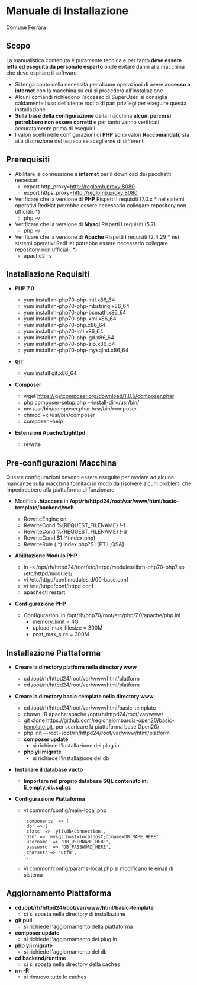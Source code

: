 # Manuale di Installazione

Comune Ferrara
## Scopo
La manualistica contenuta è puramente tecnica e per tanto **deve essere letta ed eseguita da personale esperto** onde evitare danni alla macchina che deve ospitare il software

- Si tenga conto della necessità per alcune operazioni di avere **accesso a internet** con la macchina su cui si procederà all’installazione
- Alcuni comandi richiedono l’accesso di SuperUser, si consiglia caldamente l’uso dell’utente root o di pari privilegi per eseguire questa installazione
- **Sulla base della configurazione** della macchina **alcuni percorsi potrebbero non essere corretti** e per tanto vanno verificati accuratamente prima di eseguirli
- I valori scelti nelle configurazioni di **PHP** sono valori **Raccomandati**, sta alla discrezione del tecnico se sceglierne di differenti

## Prerequisiti
- Abilitare la connessione a **internet** per il download dei pacchetti necessari
    - export http_proxy=http://reglomb.proxy:8080
    - export https_proxy=http://reglomb.proxy:8080
- Verificare che la versione di **PHP** Rispetti I requisiti (7.0.x * nei sistemi operativi RedHat potrebbe essere necessario collegare repository non ufficiali. *)
    - php -v
- Verificare che la versione di **Mysql** Rispetti I requisiti (5.7)
    - php -v
- Verificare che la versione di **Apache** Rispetti I requisiti (2.4.29 * nei sistemi operativi RedHat potrebbe essere necessario collegare repository non ufficiali. *)
    - apache2 –v

## Installazione Requisiti
- **PHP 7.0**
    - yum install rh-php70-php-intl.x86_64
    - yum install rh-php70-php-mbstring.x86_64
    - yum install rh-php70-php-bcmath.x86_64
    - yum install rh-php70-php-xml.x86_64
    - yum install rh-php70-php.x86_64
    - yum install rh-php70-intl.x86_64
    - yum install rh-php70-php-gd.x86_64
    - yum install rh-php70-php-zip.x86_64
    - yum install rh-php70-php-mysqlnd.x86_64

- **GIT**
    - yum install git.x86_64

- **Composer**
    - wget https://getcomposer.org/download/1.8.5/composer.phar
    - php composer-setup.php --install-dir=/usr/bin/
    - mv /usr/bin/composer.phar /usr/bin/composer
    - chmod +x /usr/bin/composer
    - composer –help

- **Estensioni Apache/Lighttpd**
    - rewrite

## Pre-configurazioni Macchina
Queste configurazioni devono essere eseguite per ovviare ad alcune mancanze sulla macchina fornitaci in modo da risolvere alcuni problemi che impedirebbero alla piattaforma di funzionare
- Modifica **.htaccess** in **/opt/rh/httpd24/root/var/www/html/basic-template/backend/web**
    - RewriteEngine on
    - RewriteCond %{REQUEST_FILENAME} !-f
    - RewriteCond %{REQUEST_FILENAME} !-d
    - RewriteCond $1 !^(index\.php)
    - RewriteRule (.*) index.php?$1 [PT,L,QSA]

- **Abilitazione Modulo PHP**
    - ln -s /opt/rh/httpd24/root/etc/httpd/modules/librh-php70-php7.so /etc/httpd/modules/
    - vi /etc/httpd/conf.modules.d/00-base.conf
    - vi /etc/httpd/conf/httpd.conf
    - apachectl restart

- **Configurazione PHP**
    - Configurazioni in /opt/rh/php70/root/etc/php/7.0/apache/php.ini
        - memory_limit = 4G
        - upload_max_filesize = 300M
        - post_max_size = 300M

## Installazione Piattaforma
- **Creare la directory platform nella directory www**
    - cd /opt/rh/httpd24/root/var/www/html/platform
    - cd /opt/rh/httpd24/root/var/www/html/platform

- **Creare la directory basic-template nella directory www**
    - cd /opt/rh/httpd24/root/var/www/html/basic-template
    - chown -R apache:apache /opt/rh/httpd24/root/var/www/
    - git clone https://github.com/regionelombardia-open20/basic-template.git, per scaricare la piattaforma base Open20/
    - php init –-root=/opt/rh/httpd24/root/var/www/html/platform
    - **composer update**
        - si richiede l'installazione dei plug in
    - **php yii migrate**
        - si richiede l'installazione del db

- **Installare il database vuoto**
    - **Importare nel proprio database SQL contenuto in: li_empty_db.sql.gz**

- **Configurazione Piattaforma**
    - vi common/config/main-local.php
         ```
         'components' => [
         'db' => [
         'class' => 'yii\db\Connection',
         'dsn' => 'mysql:host=localhost;dbname=DB_NAME_HERE',
         'username' => 'DB_USERNAME_HERE',
         'password' => 'DB_PASSWORD_HERE',
         'charset' => 'utf8',
         ],
         ```
    - vi common/config/params-local.php si modificano le email di sistema

## Aggiornamento Piattaforma
- **cd /opt/rh/httpd24/root/var/www/html/basic-template**
    - ci si sposta nella directory di installazione
- **git pull**
    - si richiede l'aggiornamento della piattaforma
- **composer update**
    - si richiede l'aggiornamento dei plug in
- **php yii migrate**
    - si richiede l'aggiornamento del db
- **cd backend/runtime**
    - ci si sposta nella directory della caches
- **rm -R**
    - si rimuovo tutte le caches